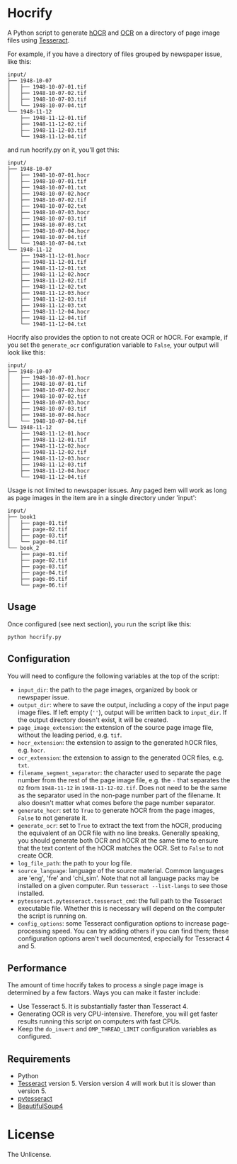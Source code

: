 # Hocrify

A Python script to generate [hOCR](https://en.wikipedia.org/wiki/HOCR) and [OCR](https://en.wikipedia.org/wiki/Optical_character_recognition) on a directory of page image files using [Tesseract](https://tesseract-ocr.github.io/tessdoc/).

For example, if you have a directory of files grouped by newspaper issue, like this:

```
input/
├── 1948-10-07
│   ├── 1948-10-07-01.tif
│   ├── 1948-10-07-02.tif
│   ├── 1948-10-07-03.tif
│   └── 1948-10-07-04.tif
└── 1948-11-12
    ├── 1948-11-12-01.tif
    ├── 1948-11-12-02.tif
    ├── 1948-11-12-03.tif
    └── 1948-11-12-04.tif

```

and run hocrify.py on it, you'll get this:

```
input/
├── 1948-10-07
│   ├── 1948-10-07-01.hocr
│   ├── 1948-10-07-01.tif
│   ├── 1948-10-07-01.txt
│   ├── 1948-10-07-02.hocr
│   ├── 1948-10-07-02.tif
│   ├── 1948-10-07-02.txt
│   ├── 1948-10-07-03.hocr
│   ├── 1948-10-07-03.tif
│   ├── 1948-10-07-03.txt
│   ├── 1948-10-07-04.hocr
│   ├── 1948-10-07-04.tif
│   └── 1948-10-07-04.txt
└── 1948-11-12
    ├── 1948-11-12-01.hocr
    ├── 1948-11-12-01.tif
    ├── 1948-11-12-01.txt
    ├── 1948-11-12-02.hocr
    ├── 1948-11-12-02.tif
    ├── 1948-11-12-02.txt
    ├── 1948-11-12-03.hocr
    ├── 1948-11-12-03.tif
    ├── 1948-11-12-03.txt
    ├── 1948-11-12-04.hocr
    ├── 1948-11-12-04.tif
    └── 1948-11-12-04.txt
```

Hocrify also provides the option to not create OCR or hOCR. For example, if you set the `generate_ocr` configuration variable to `False`, your output will look like this:
```
input/
├── 1948-10-07
│   ├── 1948-10-07-01.hocr
│   ├── 1948-10-07-01.tif
│   ├── 1948-10-07-02.hocr
│   ├── 1948-10-07-02.tif
│   ├── 1948-10-07-03.hocr
│   ├── 1948-10-07-03.tif
│   ├── 1948-10-07-04.hocr
│   └── 1948-10-07-04.tif
└── 1948-11-12
    ├── 1948-11-12-01.hocr
    ├── 1948-11-12-01.tif
    ├── 1948-11-12-02.hocr
    ├── 1948-11-12-02.tif
    ├── 1948-11-12-03.hocr
    ├── 1948-11-12-03.tif
    ├── 1948-11-12-04.hocr
    └── 1948-11-12-04.tif
```


Usage is not limited to newspaper issues. Any paged item will work as long as page images in the item are in a single directory under 'input':

```
input/
├── book1
│   ├── page-01.tif
│   ├── page-02.tif
│   ├── page-03.tif
│   └── page-04.tif
└── book_2
    ├── page-01.tif
    ├── page-02.tif
    ├── page-03.tif
    ├── page-04.tif
    ├── page-05.tif
    └── page-06.tif
```

## Usage

Once configured (see next section), you run the script like this:

`python hocrify.py`

## Configuration

You will need to configure the following variables at the top of the script:

* `input_dir`: the path to the page images, organized by book or newspaper issue.
* `output_dir`: where to save the output, including a copy of the input page image files. If left empty (`''`), output will be written back to `input_dir`. If the output directory doesn't exist, it will be created.
* `page_image_extension`: the extension of the source page image file, without the leading period, e.g. `tif`.
* `hocr_extension`: the extension to assign to the generated hOCR files, e.g. `hocr`.
* `ocr_extension`: the extension to assign to the generated OCR files, e.g. `txt`.
* `filename_segment_separator`: the character used to separate the page number from the rest of the page image file, e.g. the `-` that separates the `02` from `1948-11-12` in `1948-11-12-02.tif`. Does not need to be the same as the separator used in the non-page number part of the filename. It also doesn't matter what comes before the page number separator.
* `generate_hocr`: set to `True` to generate hOCR from the page images, `False` to not generate it.
* `generate_ocr`: set to `True` to extract the text from the hOCR, producing the equivalent of an OCR file with no line breaks. Generally speaking, you should generate both OCR and hOCR at the same time to ensure that the text content of the hOCR matches the OCR. Set to `False` to not create OCR.
* `log_file_path`: the path to your log file.
* `source_language`: language of the source material. Common languages are 'eng', 'fre' and 'chi_sim'. Note that not all language packs may be installed on a given computer. Run `tesseract --list-langs` to see those installed.
* `pytesseract.pytesseract.tesseract_cmd`: the full path to the Tesseract executable file. Whether this is necessary will depend on the computer the script is running on.
* `config_options`: some Tesseract configuration options to increase page-processing speed. You can try adding others if you can find them; these configuration options aren't well documented, especially for Tesseract 4 and 5.

## Performance

The amount of time hocrify takes to process a single page image is determined by a few factors. Ways you can make it faster include:

- Use Tesseract 5. It is substantially faster than Tesseract 4.
- Generating OCR is very CPU-intensive. Therefore, you will get faster results running this script on computers with fast CPUs.
- Keep the `do_invert` and `OMP_THREAD_LIMIT` configuration variables as configured.

## Requirements

- Python
- [Tesseract](https://tesseract-ocr.github.io/tessdoc/) version 5. Version version 4 will work but it is slower than version 5.
- [pytesseract](https://pypi.org/project/pytesseract/)
- [BeautifulSoup4](https://pypi.org/project/beautifulsoup4/)

# License

The Unlicense.

